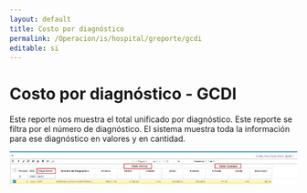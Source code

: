 ```yaml
---
layout: default
title: Costo por diagnóstico
permalink: /Operacion/is/hospital/greporte/gcdi
editable: si
---
```


# Costo por diagnóstico - GCDI  

Este reporte nos muestra el total unificado por diagnóstico.  Este reporte se filtra por el número de diagnóstico.  El sistema muestra toda la información para ese diagnóstico en valores y en cantidad.  

![](gcdi.png)  
